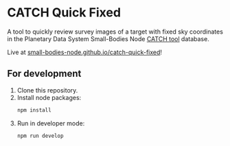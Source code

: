 # CATCH Quick Fixed

A tool to quickly review survey images of a target with fixed sky coordinates in the Planetary Data System Small-Bodies Node [CATCH tool](https://catch.astro.umd.edu/) database.

Live at [small-bodies-node.github.io/catch-quick-fixed](https://small-bodies-node.github.io/catch-quick-fixed)!

## For development

1. Clone this repository.
2. Install node packages:
   ```bash
   npm install
   ```
3. Run in developer mode:
   ```bash
   npm run develop
   ```
